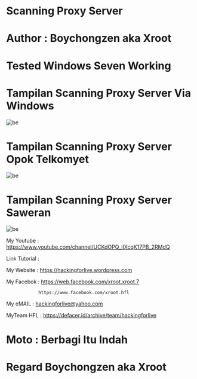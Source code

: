 # Scanning Proxy Server 

# Author : Boychongzen aka Xroot

# Tested  Windows Seven Working

# Tampilan Scanning Proxy Server  Via Windows
![be](https://raw.githubusercontent.com/boychongzen18/IP-Scanner/master/cmd.jpg)
# Tampilan Scanning Proxy Server  Opok Telkomyet
![be](https://raw.githubusercontent.com/boychongzen18/IP-Scanner/master/ip.jpg)
# Tampilan Scanning Proxy Server  Saweran
![be](https://raw.githubusercontent.com/boychongzen18/IP-Scanner/master/sawer.jpg)

My Youtube    : https://www.youtube.com/channel/UCKdOPQ_iIXcqK17PB_2RMdQ

Link Tutorial :

My Website    : https://hackingforlive.wordpress.com

My Facebok    : https://web.facebook.com/xroot.xroot.7

                https://www.facebook.com/xroot.hfl

My eMAIL      : hackingforlive@yahoo.com

MyTeam HFL    : https://defacer.id/archive/team/hackingforlive

# Moto : Berbagi Itu Indah

# Regard Boychongzen aka Xroot
